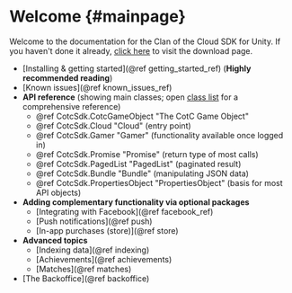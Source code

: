 Welcome {#mainpage}
===========

Welcome to the documentation for the Clan of the Cloud SDK for Unity. If you haven't done it already, [click here](https://github.com/clanofthecloud/unity-sdk/releases) to visit the download page.

- [Installing & getting started](@ref getting_started_ref) (**Highly recommended reading**)
- [Known issues](@ref known_issues_ref)
- **API reference** (showing main classes; open [class list](annotated.html) for a comprehensive reference)
  - @ref CotcSdk.CotcGameObject "The CotC Game Object"
  - @ref CotcSdk.Cloud "Cloud" (entry point)
  - @ref CotcSdk.Gamer "Gamer" (functionality available once logged in)
  - @ref CotcSdk.Promise<PromisedT> "Promise" (return type of most calls)
  - @ref CotcSdk.PagedList<DataType> "PagedList" (paginated result)
  - @ref CotcSdk.Bundle "Bundle" (manipulating JSON data)
  - @ref CotcSdk.PropertiesObject "PropertiesObject" (basis for most API objects)
- **Adding complementary functionality via optional packages**
  - [Integrating with Facebook](@ref facebook_ref)
  - [Push notifications](@ref push)
  - [In-app purchases (store)](@ref store)
- **Advanced topics**
  - [Indexing data](@ref indexing)
  - [Achievements](@ref achievements)
  - [Matches](@ref matches)
- [The Backoffice](@ref backoffice)

